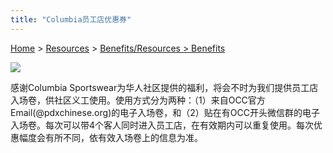 ```yaml
---
title: "Columbia员工店优惠券"
---
```


[Home](https://pdxchinese.org/) > [Resources](https://pdxchinese.org/resources/) > [Benefits/Resources > Benefits](https://pdxchinese.org/resources/benefits/resources/)

![](https://res.cloudinary.com/dhngj18do/image/upload/f_auto,q_auto/v1/images/activities/columbia_banner)

感谢Columbia Sportswear为华人社区提供的福利，将会不时为我们提供员工店入场卷，供社区义工使用。使用方式分为两种：（1）来自OCC官方Email(@pdxchinese.org)的电子入场卷，和（2）贴在有OCC开头微信群的电子入场卷。每次可以带4个客人同时进入员工店，在有效期内可以重复使用。每次优惠幅度会有所不同，依有效入场卷上的信息为准。
